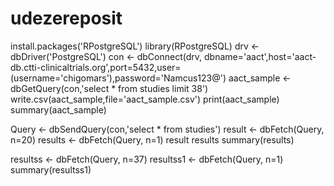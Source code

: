 # udezereposit
install.packages('RPostgreSQL')
library(RPostgreSQL)
drv <- dbDriver('PostgreSQL')
con <- dbConnect(drv, dbname='aact',host='aact-db.ctti-clinicaltrials.org',port=5432,user=(username='chigomars'),password='Namcus123@')
aact_sample <- dbGetQuery(con,'select * from studies limit 38')
write.csv(aact_sample,file='aact_sample.csv')
print(aact_sample)
summary(aact_sample)

Query <- dbSendQuery(con,'select * from studies')
result <- dbFetch(Query, n=20)
results <- dbFetch(Query, n=1)
result
results
summary(results)

resultss <- dbFetch(Query, n=37)
resultss1 <- dbFetch(Query, n=1)
summary(resultss1)
